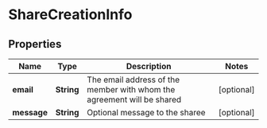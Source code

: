 
# ShareCreationInfo

## Properties
Name | Type | Description | Notes
------------ | ------------- | ------------- | -------------
**email** | **String** | The email address of the member with whom the agreement will be shared |  [optional]
**message** | **String** | Optional message to the sharee |  [optional]



